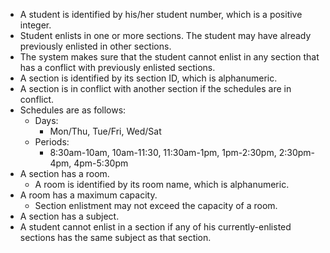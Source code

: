 * A student is identified by his/her student number, which is a positive integer.
* Student enlists in one or more sections. The student may have already previously enlisted in other sections.
* The system makes sure that the student cannot enlist in any section that has a conflict with previously enlisted sections.
* A section is identified by its section ID, which is alphanumeric.
* A section is in conflict with another section if the schedules are in conflict.
* Schedules are as follows:  
	+ Days:  
        - Mon/Thu, Tue/Fri, Wed/Sat  
    + Periods:  
        - 8:30am-10am, 10am-11:30, 11:30am-1pm, 1pm-2:30pm, 2:30pm-4pm, 4pm-5:30pm  
* A section has a room.  
    + A room is identified by its room name, which is alphanumeric.
* A room has a maximum capacity.  
    + Section enlistment may not exceed the capacity of a room.  
* A section has a subject.
* A student cannot enlist in a section if any of his currently-enlisted sections has the same subject as that section.